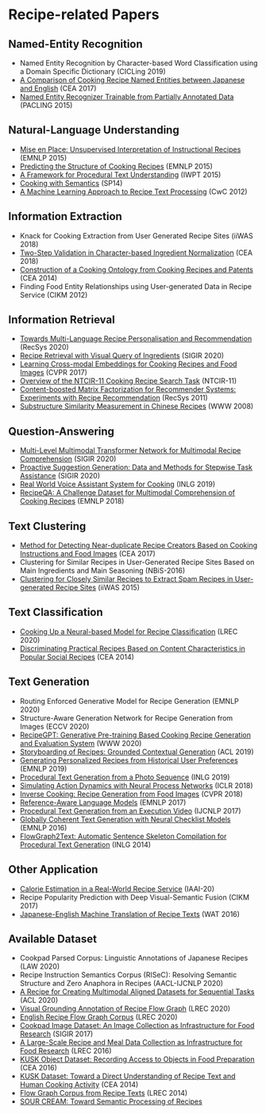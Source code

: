 
# Recipe-related Papers

## Named-Entity Recognition

- Named Entity Recognition by Character-based Word Classification using a Domain Specific Dictionary (CICLing 2019)
- [A Comparison of Cooking Recipe Named Entities between Japanese and English](http://sro.sussex.ac.uk/id/eprint/69061/1/CEA2017_yamakata_FontEmbedded.pdf) (CEA 2017)
- [Named Entity Recognizer Trainable from Partially Annotated Data](http://sap.ist.i.kyoto-u.ac.jp/EN/bib/intl/SAS-PACLING15.pdf) (PACLING 2015)

## Natural-Language Understanding

- [Mise en Place: Unsupervised Interpretation of Instructional Recipes](https://www.aclweb.org/anthology/D15-1114.pdf) (EMNLP 2015)
- [Predicting the Structure of Cooking Recipes](https://www.aclweb.org/anthology/D15-1090.pdf) (EMNLP 2015)
- [A Framework for Procedural Text Understanding](https://www.aclweb.org/anthology/W15-2206.pdf) (IWPT 2015)
- [Cooking with Semantics](https://www.aclweb.org/anthology/W14-2407.pdf) (SP14)
- [A Machine Learning Approach to Recipe Text Processing](http://www.ar.media.kyoto-u.ac.jp/mori/research/public/CwC12.pdf) (CwC 2012)

## Information Extraction

- Knack for Cooking Extraction from User Generated Recipe Sites (iiWAS 2018)
- [Two-Step Validation in Character-based Ingredient Normalization](https://dl.acm.org/citation.cfm?id=3230589) (CEA 2018)
- [Construction of a Cooking Ontology from Cooking Recipes and Patents](https://www.researchgate.net/profile/Toshiyuki_Takezawa/publication/290083159_Construction_of_a_cooking_ontology_from_cooking_recipes_and_patents/links/573133d608ae6cca19a1fea5/Construction-of-a-cooking-ontology-from-cooking-recipes-and-patents.pdf) (CEA 2014)
- Finding Food Entity Relationships using User-generated Data in Recipe Service (CIKM 2012)

## Information Retrieval

- [Towards Multi-Language Recipe Personalisation and Recommendation](https://nialltwomey.com/assets/pdf/twomey2020towards.pdf) (RecSys 2020)
- [Recipe Retrieval with Visual Query of Ingredients](https://dl.acm.org/doi/abs/10.1145/3397271.3401244) (SIGIR 2020)
- [Learning Cross-modal Embeddings for Cooking Recipes and Food Images](http://pic2recipe.csail.mit.edu/im2recipe.pdf) (CVPR 2017)
- [Overview of the NTCIR-11 Cooking Recipe Search Task](https://pdfs.semanticscholar.org/df7c/cd5d4dce4a9935003cda3ec48179ec552484.pdf) (NTCIR-11)
- [Content-boosted Matrix Factorization for Recommender Systems: Experiments with Recipe Recommendation](http://sas.uwaterloo.ca/~m3zhu/papers/sys031-forbes.pdf) (RecSys 2011)
- [Substructure Similarity Measurement in Chinese Recipes](http://wwwconference.org/www2008/papers/pdf/p979-wang.pdf) (WWW 2008)

## Question-Answering

- [Multi-Level Multimodal Transformer Network for Multimodal Recipe Comprehension](https://dl.acm.org/doi/abs/10.1145/3397271.3401247) (SIGIR 2020)
- [Proactive Suggestion Generation: Data and Methods for Stepwise Task Assistance](https://dl.acm.org/doi/abs/10.1145/3397271.3401272) (SIGIR 2020)
- [Real World Voice Assistant System for Cooking](https://www.aclweb.org/anthology/W19-8663.pdf) (INLG 2019)
- [RecipeQA: A Challenge Dataset for Multimodal Comprehension of Cooking Recipes](https://www.aclweb.org/anthology/D18-1166.pdf) (EMNLP 2018)

## Text Clustering

- [Method for Detecting Near-duplicate Recipe Creators Based on Cooking Instructions and Food Images](http://dl.acm.org/citation.cfm?doid=3106668.3106676) (CEA 2017)
- Clustering for Similar Recipes in User-Generated Recipe Sites Based on Main Ingredients and Main Seasoning (NBiS-2016)
- [Clustering for Closely Similar Recipes to Extract Spam Recipes in User-generated Recipe Sites](http://nlp.indsys.chuo-u.ac.jp/pdf/2015/hanai_iiwas2015.pdf) (iiWAS 2015)

## Text Classification

- [Cooking Up a Neural-based Model for Recipe Classification](http://www.lrec-conf.org/proceedings/lrec2020/pdf/2020.lrec-1.615.pdf) (LREC 2020)
- [Discriminating Practical Recipes Based on Content Characteristics in Popular Social Recipes](https://dl.acm.org/doi/10.1145/2638728.2641326) (CEA 2014)

## Text Generation

- Routing Enforced Generative Model for Recipe Generation (EMNLP 2020)
- Structure-Aware Generation Network for Recipe Generation from Images (ECCV 2020)
- [RecipeGPT: Generative Pre-training Based Cooking Recipe Generation and Evaluation System](https://arxiv.org/pdf/2003.02498.pdf) (WWW 2020)
- [Storyboarding of Recipes: Grounded Contextual Generation](https://www.aclweb.org/anthology/P19-1606.pdf) (ACL 2019)
- [Generating Personalized Recipes from Historical User Preferences](https://www.aclweb.org/anthology/D19-1613.pdf) (EMNLP 2019)
- [Procedural Text Generation from a Photo Sequence](https://www.aclweb.org/anthology/W19-8650.pdf) (INLG 2019)
- [Simulating Action Dynamics with Neural Process Networks](https://arxiv.org/pdf/1711.05313.pdf) (ICLR 2018)
- [Inverse Cooking: Recipe Generation from Food Images](https://arxiv.org/pdf/1812.06164.pdf) (CVPR 2018)
- [Reference-Aware Language Models](https://www.aclweb.org/anthology/D17-1197.pdf) (EMNLP 2017)
- [Procedural Text Generation from an Execution Video](https://www.aclweb.org/anthology/I17-1033.pdf) (IJCNLP 2017)
- [Globally Coherent Text Generation with Neural Checklist Models](https://www.aclweb.org/anthology/D16-1032.pdf) (EMNLP 2016)
- [FlowGraph2Text: Automatic Sentence Skeleton Compilation for Procedural Text Generation](https://www.aclweb.org/anthology/W14-4418.pdf) (INLG 2014)

## Other Application

- [Calorie Estimation in a Real-World Recipe Service](https://aaai.org/Papers/AAAI/2020GB/IAAI-HarashimaJ.133.pdf) (IAAI-20)
- Recipe Popularity Prediction with Deep Visual-Semantic Fusion (CIKM 2017)
- [Japanese-English Machine Translation of Recipe Texts](https://www.aclweb.org/anthology/W16-4603.pdf) (WAT 2016)

## Available Dataset

- Cookpad Parsed Corpus: Linguistic Annotations of Japanese Recipes (LAW 2020)
- Recipe Instruction Semantics Corpus (RISeC): Resolving Semantic Structure and Zero Anaphora in Recipes (AACL-IJCNLP 2020)
- [A Recipe for Creating Multimodal Aligned Datasets for Sequential Tasks](https://www.aclweb.org/anthology/2020.acl-main.440.pdf) (ACL 2020)
- [Visual Grounding Annotation of Recipe Flow Graph](http://www.lrec-conf.org/proceedings/lrec2020/pdf/2020.lrec-1.527.pdf) (LREC 2020)
- [English Recipe Flow Graph Corpus](http://www.lrec-conf.org/proceedings/lrec2020/pdf/2020.lrec-1.638.pdf) (LREC 2020)
- [Cookpad Image Dataset: An Image Collection as Infrastructure for Food Research](https://dl.acm.org/citation.cfm?id=3080686) (SIGIR 2017)
- [A Large-Scale Recipe and Meal Data Collection as Infrastructure for Food Research](http://www.lrec-conf.org/proceedings/lrec2016/pdf/320_Paper.pdf) (LREC 2016)
- [KUSK Object Dataset: Recording Access to Objects in Food Preparation](http://www.ar.media.kyoto-u.ac.jp/publications/hashimoto-CEA16.pdf) (CEA 2016)
- [KUSK Dataset: Toward a Direct Understanding of Recipe Text and Human Cooking Activity](http://ubicomp.org/ubicomp2014/proceedings/ubicomp_adjunct/workshops/CEA/p583-hashimoto.pdf) (CEA 2014)
- [Flow Graph Corpus from Recipe Texts](http://www.ar.media.kyoto-u.ac.jp/mori/research/public/LREC14-recipe.pdf) (LREC 2014)
- [SOUR CREAM: Toward Semantic Processing of Recipes](https://www.cs.cmu.edu/~nasmith/papers/tasse+smith.tr08.pdf)

